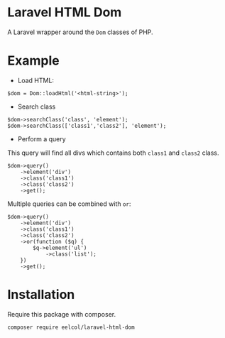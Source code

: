 # Laravel HTML Dom

A Laravel wrapper around the `Dom` classes of PHP.

# Example

- Load HTML:

```
$dom = Dom::loadHtml('<html-string>');
```

- Search class

```
$dom->searchClass('class', 'element');
$dom->searchClass(['class1','class2'], 'element');
```

- Perform a query

This query will find all divs which contains both `class1` and `class2` class.

```
$dom->query()
	->element('div')
	->class('class1')
	->class('class2')
	->get();
```

Multiple queries can be combined with `or`:

```
$dom->query()
	->element('div')
	->class('class1')
	->class('class2')
	->or(function ($q) {
		$q->element('ul')
			->class('list');
	})
	->get();
```

# Installation

Require this package with composer.

````
composer require eelcol/laravel-html-dom
````
